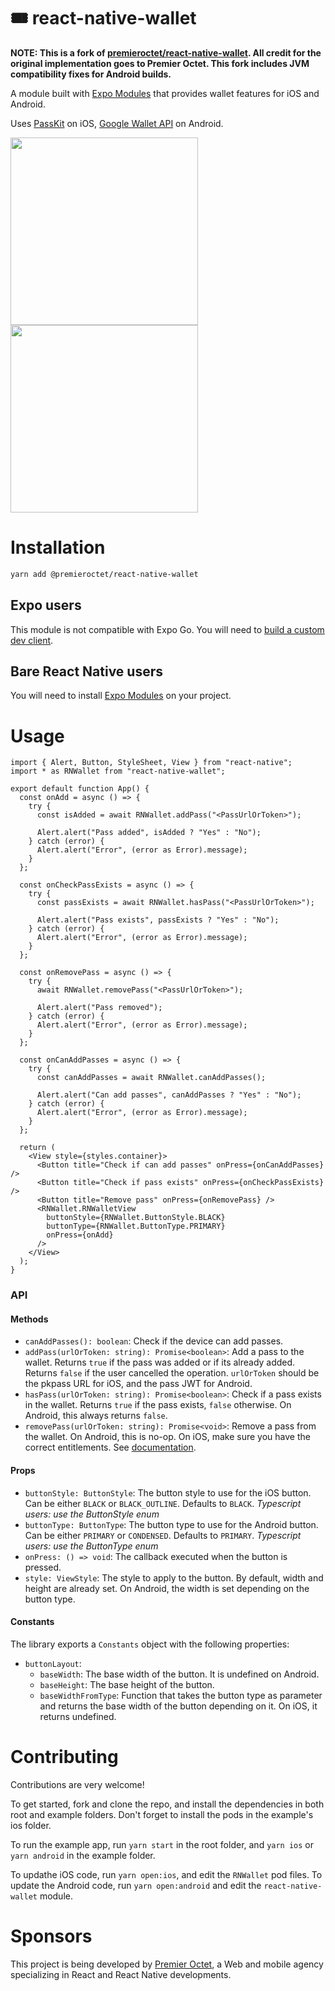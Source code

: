 # 🎟️ react-native-wallet

**NOTE: This is a fork of [premieroctet/react-native-wallet](https://github.com/premieroctet/react-native-wallet). All credit for the original implementation goes to Premier Octet. This fork includes JVM compatibility fixes for Android builds.**

A module built with [Expo Modules](https://docs.expo.dev/modules/overview/) that provides wallet features for iOS and Android.

Uses [PassKit](https://developer.apple.com/documentation/passkit/wallet) on iOS, [Google Wallet API](https://developers.google.com/wallet/generic) on Android.

<img src="https://github.com/premieroctet/react-native-wallet/assets/11079152/ef45634f-a671-403d-b7dd-211af2d612b8" width="300" height="auto" />
<img src="https://github.com/premieroctet/react-native-wallet/assets/11079152/5c27516d-37b8-434e-b8e9-7731cca0a5ee" width="300" height="auto"  />

# Installation

```bash
yarn add @premieroctet/react-native-wallet
```

## Expo users

This module is not compatible with Expo Go. You will need to [build a custom dev client](https://docs.expo.dev/develop/development-builds/installation/).

## Bare React Native users

You will need to install [Expo Modules](https://docs.expo.dev/bare/installing-expo-modules/) on your project.

# Usage

```tsx
import { Alert, Button, StyleSheet, View } from "react-native";
import * as RNWallet from "react-native-wallet";

export default function App() {
  const onAdd = async () => {
    try {
      const isAdded = await RNWallet.addPass("<PassUrlOrToken>");

      Alert.alert("Pass added", isAdded ? "Yes" : "No");
    } catch (error) {
      Alert.alert("Error", (error as Error).message);
    }
  };

  const onCheckPassExists = async () => {
    try {
      const passExists = await RNWallet.hasPass("<PassUrlOrToken>");

      Alert.alert("Pass exists", passExists ? "Yes" : "No");
    } catch (error) {
      Alert.alert("Error", (error as Error).message);
    }
  };

  const onRemovePass = async () => {
    try {
      await RNWallet.removePass("<PassUrlOrToken>");

      Alert.alert("Pass removed");
    } catch (error) {
      Alert.alert("Error", (error as Error).message);
    }
  };

  const onCanAddPasses = async () => {
    try {
      const canAddPasses = await RNWallet.canAddPasses();

      Alert.alert("Can add passes", canAddPasses ? "Yes" : "No");
    } catch (error) {
      Alert.alert("Error", (error as Error).message);
    }
  };

  return (
    <View style={styles.container}>
      <Button title="Check if can add passes" onPress={onCanAddPasses} />
      <Button title="Check if pass exists" onPress={onCheckPassExists} />
      <Button title="Remove pass" onPress={onRemovePass} />
      <RNWallet.RNWalletView
        buttonStyle={RNWallet.ButtonStyle.BLACK}
        buttonType={RNWallet.ButtonType.PRIMARY}
        onPress={onAdd}
      />
    </View>
  );
}
```

### API

#### Methods

- `canAddPasses(): boolean`: Check if the device can add passes.
- `addPass(urlOrToken: string): Promise<boolean>`: Add a pass to the wallet. Returns `true` if the pass was added or if its already added. Returns `false` if the user cancelled the operation. `urlOrToken` should be the pkpass URL for iOS, and the pass JWT for Android.
- `hasPass(urlOrToken: string): Promise<boolean>`: Check if a pass exists in the wallet. Returns `true` if the pass exists, `false` otherwise. On Android, this always returns `false`.
- `removePass(urlOrToken: string): Promise<void>`: Remove a pass from the wallet. On Android, this is no-op. On iOS, make sure you have the correct entitlements. See [documentation](https://developer.apple.com/documentation/passkit/pkpasslibrary/1617083-removepass#discussion).

#### Props

- `buttonStyle: ButtonStyle`: The button style to use for the iOS button. Can be either `BLACK` or `BLACK_OUTLINE`. Defaults to `BLACK`. _Typescript users: use the ButtonStyle enum_
- `buttonType: ButtonType`: The button type to use for the Android button. Can be either `PRIMARY` or `CONDENSED`. Defaults to `PRIMARY`. _Typescript users: use the ButtonType enum_
- `onPress: () => void`: The callback executed when the button is pressed.
- `style: ViewStyle`: The style to apply to the button. By default, width and height are already set. On Android, the width is set depending on the button type.

#### Constants

The library exports a `Constants` object with the following properties:

- `buttonLayout`:
  - `baseWidth`: The base width of the button. It is undefined on Android.
  - `baseHeight`: The base height of the button.
  - `baseWidthFromType`: Function that takes the button type as parameter and returns the base width of the button depending on it. On iOS, it returns undefined.

# Contributing

Contributions are very welcome!

To get started, fork and clone the repo, and install the dependencies in both root and example folders. Don't forget to install the pods in the example's ios folder.

To run the example app, run `yarn start` in the root folder, and `yarn ios` or `yarn android` in the example folder.

To updathe iOS code, run `yarn open:ios`, and edit the `RNWallet` pod files.
To update the Android code, run `yarn open:android` and edit the `react-native-wallet` module.

# Sponsors

This project is being developed by [Premier Octet](https://www.premieroctet.com), a Web and mobile agency specializing in React and React Native developments.
